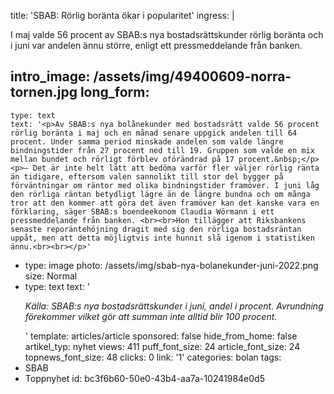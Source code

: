 title: 'SBAB: Rörlig boränta ökar i popularitet'
ingress: |
  <p>I maj valde 56 procent av SBAB:s nya bostadsrättskunder rörlig boränta och i juni var andelen ännu större, enligt ett pressmeddelande från banken.
  </p>
  
intro_image: /assets/img/49400609-norra-tornen.jpg
long_form:
  -
    type: text
    text: '<p>Av SBAB:s nya bolånekunder med bostadsrätt valde 56 procent rörlig boränta i maj och en månad senare uppgick andelen till 64 procent. Under samma period minskade andelen som valde längre bindningstider från 27 procent ned till 19. Gruppen som valde en mix mellan bundet och rörligt förblev oförändrad på 17 procent.&nbsp;</p><p>– Det är inte helt lätt att bedöma varför fler väljer rörlig ränta än tidigare, eftersom valen sannolikt till stor del bygger på förväntningar om räntor med olika bindningstider framöver. I juni låg den rörliga räntan betydligt lägre än de längre bundna och om många tror att den kommer att göra det även framöver kan det kanske vara en förklaring, säger SBAB:s boendeekonom Claudia Wörmann i ett pressmeddelande från banken. <br><br>Hon tillägger att Riksbankens senaste reporäntehöjning dragit med sig den rörliga bostadsräntan uppåt, men att detta möjligtvis inte hunnit slå igenom i statistiken ännu.<br><br></p>'
  -
    type: image
    photo: /assets/img/sbab-nya-bolanekunder-juni-2022.png
    size: Normal
  -
    type: text
    text: '<p><i>Källa: SBAB:s nya bostadsrättskunder i juni, andel i procent. Avrundning förekommer vilket gör att summan inte alltid blir 100 procent.</i></p>'
template: articles/article
sponsored: false
hide_from_home: false
artikel_typ: nyhet
views: 411
puff_font_size: 24
article_font_size: 24
topnews_font_size: 48
clicks: 0
link: '1'
categories: bolan
tags:
  - SBAB
  - Toppnyhet
id: bc3f6b60-50e0-43b4-aa7a-10241984e0d5
